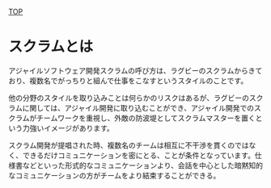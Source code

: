 [TOP](./index.md)

# スクラムとは

アジャイルソフトウェア開発スクラムの呼び方は、ラグビーのスクラムからきており、複数名でがっちりと組んで仕事をこなすというスタイルのことです。

他の分野のスタイルを取り込みことは何らかのリスクはあるが、ラグビーのスクラムに関しては、アジャイル開発に取り込むことができ、アジャイル開発でのスクラムがチームワークを重視し、外敵の防波堤としてスクラムマスターを置くという力強いイメージがあります。

スクラム開発が提唱された時、複数名のチームは相互に不干渉を貫くのではなく、できるだけコミュニケーションを密にとる、ことが条件となっています。仕様書などといった形式的なコミュニケーションより、会話を中心とした暗黙知的なコミュニケーションの方がチームをより結束することができる。
